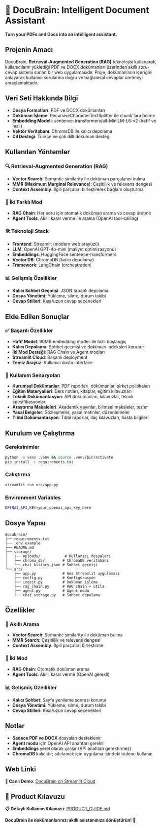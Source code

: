 # 🧠 DocuBrain: Intelligent Document Assistant

**Turn your PDFs and Docs into an intelligent assistant.**

## Projenin Amacı

DocuBrain, **Retrieval-Augmented Generation (RAG)** teknolojisi kullanarak, kullanıcıların yüklediği PDF ve DOCX dokümanları üzerinden akıllı soru-cevap sistemi sunan bir web uygulamasıdır. Proje, dokümanların içeriğini anlayarak kullanıcı sorularına doğru ve bağlamsal cevaplar üretmeyi amaçlamaktadır.

## Veri Seti Hakkında Bilgi

- **Dosya Formatları**: PDF ve DOCX dokümanları
- **Doküman İşleme**: RecursiveCharacterTextSplitter ile chunk'lara bölme
- **Embedding Modeli**: sentence-transformers/all-MiniLM-L6-v2 (hafif ve hızlı)
- **Vektör Veritabanı**: ChromaDB ile kalıcı depolama
- **Dil Desteği**: Türkçe ve çok dilli doküman desteği

## Kullanılan Yöntemler

### 🔍 **Retrieval-Augmented Generation (RAG)**
- **Vector Search**: Semantic similarity ile doküman parçalarını bulma
- **MMR (Maximum Marginal Relevance)**: Çeşitlilik ve relevans dengesi
- **Context Assembly**: İlgili parçaları birleştirerek bağlam oluşturma

### 🤖 **İki Farklı Mod**
- **RAG Chain**: Her soru için otomatik doküman arama ve cevap üretme
- **Agent Tools**: Akıllı karar verme ile arama (OpenAI tool-calling)

### 🛠️ **Teknoloji Stack**
- **Frontend**: Streamlit (modern web arayüzü)
- **LLM**: OpenAI GPT-4o-mini (maliyet optimizasyonu)
- **Embeddings**: HuggingFace sentence-transformers
- **Vector DB**: ChromaDB (kalıcı depolama)
- **Framework**: LangChain (orchestration)

### 📊 **Gelişmiş Özellikler**
- **Kalıcı Sohbet Geçmişi**: JSON tabanlı depolama
- **Dosya Yönetimi**: Yükleme, silme, durum takibi
- **Cevap Stilleri**: Kısa/uzun cevap seçenekleri

## Elde Edilen Sonuçlar

### ✅ **Başarılı Özellikler**
- **Hafif Model**: 90MB embedding modeli ile hızlı başlangıç
- **Kalıcı Depolama**: Sohbet geçmişi ve doküman indeksleri korunur
- **İki Mod Desteği**: RAG Chain ve Agent modları
- **Streamlit Cloud**: Başarılı deployment
- **Temiz Arayüz**: Kullanıcı dostu interface


### 🎯 **Kullanım Senaryoları**
- **Kurumsal Dokümanlar**: PDF raporları, dökümanlar, şirket politikaları
- **Eğitim Materyalleri**: Ders notları, kitaplar, eğitim kılavuzları
- **Teknik Dokümantasyon**: API dökümanları, kılavuzlar, teknik spesifikasyonlar
- **Araştırma Makaleleri**: Akademik yayınlar, bilimsel makaleler, tezler
- **Yasal Belgeler**: Sözleşmeler, yasal metinler, düzenlemeler
- **Tıbbi Dokümantasyon**: Tıbbi raporlar, ilaç kılavuzları, hasta bilgileri

## Kurulum ve Çalıştırma

### Gereksinimler
```bash
python -m venv .venv && source .venv/bin/activate
pip install -r requirements.txt
```

### Çalıştırma
```bash
streamlit run src/app.py
```

### Environment Variables
```bash
OPENAI_API_KEY=your_openai_api_key_here
```

## Dosya Yapısı

```
docubrain/
├── requirements.txt
├── .env.example
├── README.md
├── storage/
│   ├── uploads/           # Kullanıcı dosyaları
│   ├── chroma_db/        # ChromaDB veritabanı
│   └── chat_history.json # Sohbet geçmişi
└── src/
    ├── app.py            # Ana Streamlit uygulaması
    ├── config.py         # Konfigürasyon
    ├── ingest.py         # Doküman işleme
    ├── rag_chain.py      # RAG chain + utils
    ├── agent.py          # Agent modu
    └── chat_storage.py   # Sohbet depolama
```

## Özellikler

### 🧠 **Akıllı Arama**
- **Vector Search**: Semantic similarity ile doküman bulma
- **MMR Search**: Çeşitlilik ve relevans dengesi
- **Context Assembly**: İlgili parçaları birleştirme

### 💬 **İki Mod**
- **RAG Chain**: Otomatik doküman arama
- **Agent Tools**: Akıllı karar verme (OpenAI gerekli)

### 📊 **Gelişmiş Özellikler**
- **Kalıcı Sohbet**: Sayfa yenileme sonrası korunur
- **Dosya Yönetimi**: Yükleme, silme, durum takibi
- **Cevap Stilleri**: Kısa/uzun cevap seçenekleri

## Notlar

- **Sadece PDF ve DOCX** dosyaları desteklenir
- **Agent modu** için OpenAI API anahtarı gerekli
- **Embeddings** yerel olarak çalışır (API anahtarı gerektirmez)
- **ChromaDB** kalıcıdır; sıfırlamak için uygulama içindeki butonu kullanın

## Web Linki

**🚀 Canlı Demo**: [DocuBrain on Streamlit Cloud](https://docubrain.streamlit.app/)

## 📖 Product Kılavuzu

**📋 Detaylı Kullanım Kılavuzu**: [PRODUCT_GUIDE.md](PRODUCT_GUIDE.md)

**DocuBrain ile dokümanlarınızı akıllı asistanınıza dönüştürün!** 🚀
